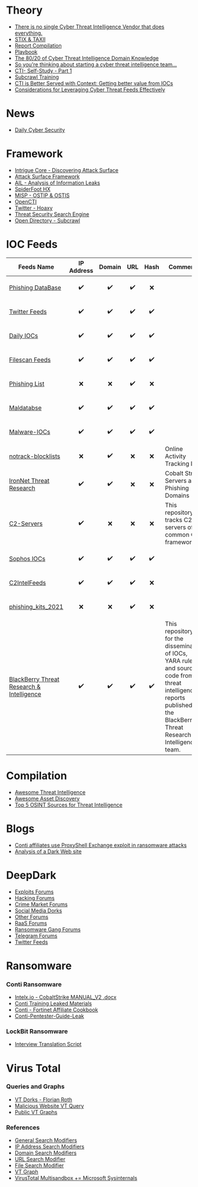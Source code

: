 # Theory
  - [There is no single Cyber Threat Intelligence Vendor that does everything.](http://correlatedsecurity.com/there-is-no-single-cti-vendor-that-does-everything/)
  - [STIX & TAXII](https://oasis-open.github.io/cti-documentation/)
  - [Report Compilation](https://github.com/mxm0z/awesome-intelligence-writing)
  - [Playbook](https://kostas-ts.medium.com/high-level-threat-intelligence-playbooks-intrusion-analysis-playbook-95e1b8d3a1be)
  - [The 80/20 of Cyber Threat Intelligence Domain Knowledge](http://correlatedsecurity.com/cyber-threat-intelligence-summary/)
  - [So you're thinking about starting a cyber threat intelligence team...](https://redcanary.com/blog/intel-team/)
  - [CTI- Self-Study - Part 1](https://github.com/mattreduce/cti-self-study)
  - [Subcrawl Training](https://www.youtube.com/watch?v=f0MbDdo9v1E)
  - [CTI is Better Served with Context: Getting better value from IOCs](https://klrgrz.medium.com/cti-is-better-served-with-context-getting-better-value-from-iocs-496343741f80)
  - [Considerations for Leveraging Cyber Threat Feeds Effectively](https://klrgrz.medium.com/considerations-for-leveraging-cyber-threat-feeds-effectively-1d1cfa9fb140)

# News 
  - [Daily Cyber Security](https://www.threatintel.de/)

# Framework 
  - [Intrigue Core - Discovering Attack Surface](https://github.com/intrigueio/intrigue-core)
  - [Attack Surface Framework](https://github.com/vmware-labs/attack-surface-framework)
  - [AIL - Analysis of Information Leaks](https://github.com/CIRCL/AIL-framework)
  - [SpiderFoot HX](https://www.spiderfoot.net/)
  - [MISP - OSTIP & OSTIS](https://www.misp-project.org/)
  - [OpenCTI](https://github.com/OpenCTI-Platform/opencti)
  - [Twitter - Hoaxy](https://hoaxy.osome.iu.edu/)
  - [Threat Security Search Engine](https://cse.google.com/cse?cx=003248445720253387346:turlh5vi4xc)
  - [Open Directory - Subcrawl](https://github.com/hpthreatresearch/subcrawl)

# IOC Feeds
| Feeds Name | IP Address | Domain | URL | Hash | Comments
| --- | --- | --- | --- | --- | --- |
| [Phishing DataBase](https://github.com/mitchellkrogza/Phishing.Database) | <center><p align = "center"> :heavy_check_mark: </p> </center> | <center><p align = "center"> :heavy_check_mark: </p> </center> | <center><p align = "center"> :heavy_check_mark: </p> </center> | <center><p align = "center"> :x: </p> </center> |
| [Twitter Feeds](https://tweetfeed.live/) | <center><p align = "center"> :heavy_check_mark: </p> </center> | <center><p align = "center"> :heavy_check_mark: </p> </center> | <center><p align = "center"> :heavy_check_mark: </p> </center> | <center><p align = "center"> :heavy_check_mark: </p> </center> |
| [Daily IOCs](https://github.com/StrangerealIntel/DailyIOC) | <center><p align = "center"> :heavy_check_mark: </p> </center> | <center><p align = "center"> :heavy_check_mark: </p> </center> | <center><p align = "center"> :heavy_check_mark: </p> </center> | <center><p align = "center"> :heavy_check_mark: </p> </center> |
| [Filescan Feeds](https://www.filescan.io/feed) | <center><p align = "center"> :heavy_check_mark: </p> </center> | <center><p align = "center"> :heavy_check_mark: </p> </center> | <center><p align = "center"> :heavy_check_mark: </p> </center> | <center><p align = "center"> :heavy_check_mark: </p> </center> |
| [Phishing List](https://securereload.tech/Phishing/Lists/) | <center><p align = "center"> :x: </p> </center> | <center><p align = "center"> :x: </p> </center> | <center><p align = "center"> :heavy_check_mark: </p> </center> | <center><p align = "center"> :x: </p> </center> |
| [Maldatabse](https://maldatabase.com/) | <center><p align = "center"> :heavy_check_mark: </p> </center> | <center><p align = "center"> :heavy_check_mark: </p> </center> | <center><p align = "center"> :heavy_check_mark: </p> </center> | <center><p align = "center"> :heavy_check_mark: </p> </center> |
| [Malware-IOCs](https://github.com/executemalware/Malware-IOCs) | <center><p align = "center"> :heavy_check_mark: </p> </center> | <center><p align = "center"> :heavy_check_mark: </p> </center> | <center><p align = "center"> :heavy_check_mark: </p> </center> | <center><p align = "center"> :heavy_check_mark: </p> </center> |
| [notrack-blocklists](https://gitlab.com/quidsup/notrack-blocklists) | <center><p align = "center"> :x: </p> </center> | <center><p align = "center"> :heavy_check_mark: </p> </center> |  <center><p align = "center"> :x: </p> </center> |  <center><p align = "center"> :x: </p> </center> | Online Activity Tracking List |
| [IronNet Threat Research](https://github.com/IronNetCybersecurity/IronNetTR) | <center><p align = "center"> :heavy_check_mark: </p> </center> | <center><p align = "center"> :heavy_check_mark: </p> </center> |  <center><p align = "center"> :x: </p> </center> |  <center><p align = "center"> :x: </p> </center> | Cobalt Strike Servers and Phishing Domains |
| [C2-Servers](https://github.com/brett-fitz/C2-Servers) | <center><p align = "center"> :heavy_check_mark: </p> </center> | <center><p align = "center"> :x: </p> </center> |  <center><p align = "center"> :x: </p> </center> |  <center><p align = "center"> :x: </p> </center> | This repository tracks C2 servers of common C2 frameworks |
| [Sophos IOCs](https://github.com/sophoslabs/IoCs) | <center><p align = "center"> :heavy_check_mark: </p> </center> | <center><p align = "center"> :heavy_check_mark: </p> </center> | <center><p align = "center"> :heavy_check_mark: </p> </center> | <center><p align = "center"> :heavy_check_mark: </p> </center> |
| [C2IntelFeeds](https://github.com/drb-ra/C2IntelFeeds) | <center><p align = "center"> :heavy_check_mark: </p> </center> | <center><p align = "center"> :heavy_check_mark: </p> </center> | <center><p align = "center"> :heavy_check_mark: </p> </center> | <center><p align = "center"> :x: </p> </center> |
| [phishing_kits_2021](https://github.com/ninoseki/phishing_kits_2021) | <center><p align = "center"> :x: </p> </center> | <center><p align = "center"> :x: </p> </center> | <center><p align = "center"> :heavy_check_mark: </p> </center> | <center><p align = "center"> :x: </p> </center> |
| [BlackBerry Threat Research & Intelligence](https://github.com/blackberry/threat-research-and-intelligence) | <center><p align = "center"> :heavy_check_mark: </p> </center> | <center><p align = "center"> :heavy_check_mark: </p> </center> | <center><p align = "center"> :heavy_check_mark: </p> </center> | <center><p align = "center"> :heavy_check_mark: </p> </center> | This repository is for the dissemination of IOCs, YARA rules and source code from threat intelligence reports published by the BlackBerry Threat Research & Intelligence team. |

# Compilation 
  - [Awesome Threat Intelligence](https://github.com/hslatman/awesome-threat-intelligence)
  - [Awesome Asset Discovery](https://github.com/redhuntlabs/Awesome-Asset-Discovery#data-leaks)
  - [Top 5 OSINT Sources for Threat Intelligence](https://www.spiderfoot.net/top-5-osint-sources-for-threat-intelligence/)

# Blogs 
  - [Conti affiliates use ProxyShell Exchange exploit in ransomware attacks](https://twitter.com/SophosLabs/status/1433769658256089089)
  - [Analysis of a Dark Web site](https://www.neteye-blog.com/2021/07/analysis-of-a-dark-web-site/)

# DeepDark
  - [Exploits Forums](https://github.com/fastfire/deepdarkCTI/blob/main/exploits.md)
  - [Hacking Forums](https://github.com/fastfire/deepdarkCTI/blob/main/forum.md)
  - [Crime Market Forums](https://github.com/fastfire/deepdarkCTI/blob/main/markets.md)
  - [Social Media Dorks](https://github.com/fastfire/deepdarkCTI/blob/main/methods.md)
  - [Other Forums](https://github.com/fastfire/deepdarkCTI/blob/main/others.md)
  - [RaaS Forums](https://github.com/fastfire/deepdarkCTI/blob/main/raas.md)
  - [Ransomware Gang Forums](https://github.com/fastfire/deepdarkCTI/blob/main/ransomware_gang.md)
  - [Telegram Forums](https://github.com/fastfire/deepdarkCTI/blob/main/telegram.md)
  - [Twitter Feeds](https://github.com/fastfire/deepdarkCTI/blob/main/twitter.md)

# Ransomware
### Conti Ransomware
  - [Intelx.io - CobaltStrike MANUAL_V2 .docx](https://intelx.io/?did=77252046-5045-4a3d-ba6a-a1d8aee4c4e8)
  - [Conti Training Leaked Materials](https://darkfeed.io/2021/08/07/conti-affiliate/)
  - [Conti - Fortinet Affiliate Cookbook](https://www.fortinet.com/blog/threat-research/affiliates-cookbook-firsthand-peek-into-operations-and-tradecraft-of-conti)
  - [Conti-Pentester-Guide-Leak](https://github.com/ForbiddenProgrammer/conti-pentester-guide-leak)
### LockBit Ransomware
  - [Interview Translation Script](https://github.com/Virtual-Base/CyberSecurityKnowledgeBase/blob/main/Resources/AdvIntel-LockBit-Interview_Translation-%26-Transcript.pdf)

# Virus Total 
### Queries and Graphs
  - [VT Dorks - Florian Roth](https://github.com/Neo23x0/vti-dorks)
  - [Malicious Website VT Query](https://github.com/Neo23x0/vti-dorks/pull/8/commits/2d653230a2bf3a14f0cd649eed7a9ca76e857e91)
  - [Public VT Graphs](https://github.com/BushidoUK/Exploring-APT-campaigns)
### References
  - [General Search Modifiers](https://support.virustotal.com/hc/en-us/sections/360000340597-VT-Enterprise)
  - [IP Address Search Modifiers](https://support.virustotal.com/hc/en-us/articles/360005866297-IP-address-search-modifiers)
  - [Domain Search Modifiers](https://support.virustotal.com/hc/en-us/articles/360005830378-Domain-search-modifiers)
  - [URL Search Modifier](https://support.virustotal.com/hc/en-us/articles/360002832977-URL-search-modifiers)
  - [File Search Modifier](https://support.virustotal.com/hc/en-us/articles/360001385897-File-search-modifiers)
  - [VT Graph](https://support.virustotal.com/hc/en-us/sections/360000337698-VT-Graph)
  - [VirusTotal Multisandbox += Microsoft Sysinternals](https://blog.virustotal.com/2021/10/virustotal-multisandbox-microsoft.html?m=1)
